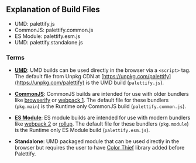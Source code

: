 ## Explanation of Build Files

- UMD: palettify.js
- CommonJS: palettify.common.js
- ES Module: palettify.esm.js
- UMD: palettify.standalone.js

### Terms

- **[UMD](https://github.com/umdjs/umd)**: UMD builds can be used directly in the browser via a `<script>` tag. The default file from Unpkg CDN at [https://unpkg.com/palettify](https://unpkg.com/palettify) is the UMD build (`palettify.js`).

- **[CommonJS](http://wiki.commonjs.org/wiki/Modules/1.1)**: CommonJS builds are intended for use with older bundlers like [browserify](http://browserify.org/) or [webpack 1](https://webpack.github.io). The default file for these bundlers (`pkg.main`) is the Runtime only CommonJS build (`palettify.common.js`).

- **[ES Module](http://exploringjs.com/es6/ch_modules.html)**: ES module builds are intended for use with modern bundlers like [webpack 2](https://webpack.js.org) or [rollup](http://rollupjs.org/). The default file for these bundlers (`pkg.module`) is the Runtime only ES Module build (`palettify.esm.js`).

- **Standalone**: UMD packaged module that can be used directly in the browser but requires the user to have [Color Thief](http://lokeshdhakar.com/projects/color-thief/) library added before Palettify.
